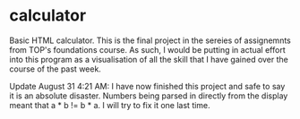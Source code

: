 # calculator
Basic HTML calculator. This is the final project in the sereies of assignemnts from TOP's foundations course. As such, I would be putting in actual effort into this program as a visualisation of all the skill that I have gained over the course of the past week.

Update August 31 4:21 AM: I have now finished this project and safe to say it is an absolute disaster. Numbers being parsed in directly from the display meant that a * b != b * a. I will try to fix it one last time.
